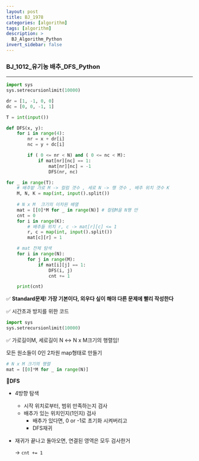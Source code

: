 ```yaml
---
layout: post
title: BJ_1978
categories: [algorithm]
tags: [algorithm]
description: >
  BJ_Algorithm_Python 
invert_sidebar: false
---
```

### BJ_1012_유기농 배추_DFS_Python





---

```python
import sys
sys.setrecursionlimit(10000)

dr = [1, -1, 0, 0]
dc = [0, 0, -1, 1]

T = int(input())

def DFS(x, y):
    for i in range(4):
        nr = x + dr[i]
        nc = y + dc[i]

        if ( 0 <= nr < N) and ( 0 <= nc < M):
            if mat[nr][nc] == 1:
                mat[nr][nc] = -1
                DFS(nr, nc)

for _ in range(T):
    # 배추밭 가로 M -> 컬럼 갯수 , 세로 N -> 행 갯수 , 배추 위치 갯수 K
    M, N, K = map(int, input().split())
    
    # N x M  크기의 이차원 배열
    mat = [[0]*M for _ in range(N)] # 컬럼M을 N행 만
    cnt = 0 
    for i in range(K):
        # 배추들 위치 r, c -> mat[r][c] <= 1
        r, c = map(int, input().split())
        mat[c][r] = 1 

    # mat 전체 탐색
    for i in range(N):
        for j in range(M):
            if mat[i][j] == 1:
                DFS(i, j)
                cnt += 1

    print(cnt)
```

✅ **Standard문제! 가장 기본이다, 외우다 싶이 해야 다른 문제에 빨리 작성한다**

✅ 시간초과 방지를 위한 코드

```python
import sys
sys.setrecursionlimit(10000)
```

✅ 가로길이M, 세로길이 N ↔ N x M크기의 행렬임!

모든 원소들이 0인 2차원 map형태로 만들기

```python
# N x M 크기의 행렬 
mat = [[0]*M for _ in range(N)]
```

📜**DFS**

- 4방향 탐색
    - 시작 위치로부터, 범위 만족하는지 검사
    - 배추가 있는 위치인지(1인지) 검사
        - 배추가 있다면, 0 or -1로 초기화 시켜버리고
        - DFS재귀
- 재귀가 끝나고 돌아오면, 연결된 영역은 모두 검사한거
    
    → `cnt += 1`